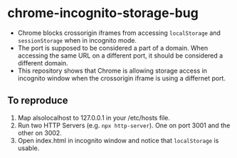 # chrome-incognito-storage-bug

- Chrome blocks crossorigin iframes from accessing `localStorage` and `sessionStorage` when in incognito mode.
-  The port is supposed to be considered a part of a domain. When accessing the same URL on a different port, it should be considered a different domain.
- This repository shows that Chrome is allowing storage access in incognito window when the crossorigin iframe is using a differnet port.

## To reproduce

1. Map alsolocalhost to 127.0.0.1 in your /etc/hosts file.
2. Run two HTTP Servers (e.g. `npx http-server`). One on port 3001 and the other on 3002.
3. Open index.html in incognito window and notice that `localStorage` is usable.